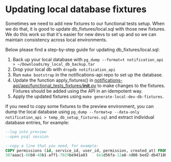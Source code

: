 # Updating local database fixtures

Sometimes we need to add new fixtures to our functional tests setup. When we do that, it is good to update db_fixtures/local.sql with those new fixtures.
We do this work so that it's easier for new devs to set up and so we can maintain consistency across local environments.

Below please find a step-by-step guide for updating db_fixtures/local.sql:

1. Back up your local database with `pg_dump --format=t notification_api > ~/Downloads/my_local_db_backup.tar`
2. Drop your local db with `dropdb notification_api`
3. Run `make bootstrap` in the notifications-api repo to set up the database.
4. Update the function apply_fixtures() in [notifications-api/app/functional_tests_fixtures/__init__.py](https://github.com/alphagov/notifications-api/blob/main/app/functional_tests_fixtures/__init__.py) to make changes to the fixtures. Fixtures should be added using the API in an idempotent way.
5. Apply the updated fixtures using `make generate-local-dev-db-fixtures`.

If you need to copy some fixtures to the preview environment, you can dump the local database using `pg_dump --format=p --data-only notification_api > temp_db_setup_fixtures.sql` and extract individual database entries, for example:

```sql
--log into preview
--open psql session

--copy a line that you need, for example:
COPY permissions (id, service_id, user_id, permission, created_at) FROM stdin;
307aaac1-66b0-48b1-aff1-7029be941a03	8e1d56fa-12a8-4d00-bed2-db47180bed0a	1048af40-45f6-4249-a670-df72ba3352d7	approve_broadcasts	2021-07-14 14:53:00.409891

```
